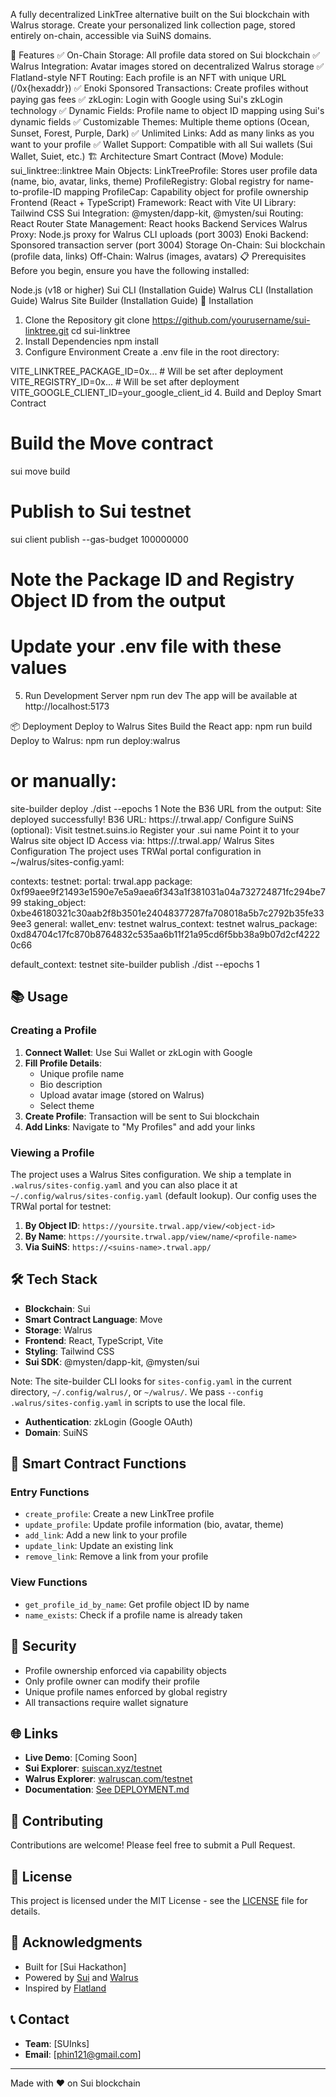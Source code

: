A fully decentralized LinkTree alternative built on the Sui blockchain with Walrus storage. Create your personalized link collection page, stored entirely on-chain, accessible via SuiNS domains.

🌟 Features
✅ On-Chain Storage: All profile data stored on Sui blockchain
✅ Walrus Integration: Avatar images stored on decentralized Walrus storage
✅ Flatland-style NFT Routing: Each profile is an NFT with unique URL (/0x{hexaddr})
✅ Enoki Sponsored Transactions: Create profiles without paying gas fees
✅ zkLogin: Login with Google using Sui's zkLogin technology
✅ Dynamic Fields: Profile name to object ID mapping using Sui's dynamic fields
✅ Customizable Themes: Multiple theme options (Ocean, Sunset, Forest, Purple, Dark)
✅ Unlimited Links: Add as many links as you want to your profile
✅ Wallet Support: Compatible with all Sui wallets (Sui Wallet, Suiet, etc.)
🏗️ Architecture
Smart Contract (Move)
Module: sui_linktree::linktree
Main Objects:
LinkTreeProfile: Stores user profile data (name, bio, avatar, links, theme)
ProfileRegistry: Global registry for name-to-profile-ID mapping
ProfileCap: Capability object for profile ownership
Frontend (React + TypeScript)
Framework: React with Vite
UI Library: Tailwind CSS
Sui Integration: @mysten/dapp-kit, @mysten/sui
Routing: React Router
State Management: React hooks
Backend Services
Walrus Proxy: Node.js proxy for Walrus CLI uploads (port 3003)
Enoki Backend: Sponsored transaction server (port 3004)
Storage
On-Chain: Sui blockchain (profile data, links)
Off-Chain: Walrus (images, avatars)
📋 Prerequisites
Before you begin, ensure you have the following installed:

Node.js (v18 or higher)
Sui CLI (Installation Guide)
Walrus CLI (Installation Guide)
Walrus Site Builder (Installation Guide)
🚀 Installation
1. Clone the Repository
git clone https://github.com/yourusername/sui-linktree.git
cd sui-linktree
2. Install Dependencies
npm install
3. Configure Environment
Create a .env file in the root directory:

VITE_LINKTREE_PACKAGE_ID=0x...  # Will be set after deployment
VITE_REGISTRY_ID=0x...          # Will be set after deployment
VITE_GOOGLE_CLIENT_ID=your_google_client_id
4. Build and Deploy Smart Contract
# Build the Move contract
sui move build

# Publish to Sui testnet
sui client publish --gas-budget 100000000

# Note the Package ID and Registry Object ID from the output
# Update your .env file with these values
5. Run Development Server
npm run dev
The app will be available at http://localhost:5173

📦 Deployment
Deploy to Walrus Sites
Build the React app:
npm run build
Deploy to Walrus:
npm run deploy:walrus
# or manually:
site-builder deploy ./dist --epochs 1
Note the B36 URL from the output:
Site deployed successfully!
B36 URL: https://<b36-id>.trwal.app/
Configure SuiNS (optional):
Visit testnet.suins.io
Register your .sui name
Point it to your Walrus site object ID
Access via: https://<yourname>.trwal.app/
Walrus Sites Configuration
The project uses TRWal portal configuration in ~/walrus/sites-config.yaml:

contexts:
  testnet:
    portal: trwal.app
    package: 0xf99aee9f21493e1590e7e5a9aea6f343a1f381031a04a732724871fc294be799
    staking_object: 0xbe46180321c30aab2f8b3501e24048377287fa708018a5b7c2792b35fe339ee3
    general:
       wallet_env: testnet
       walrus_context: testnet
       walrus_package: 0xd84704c17fc870b8764832c535aa6b11f21a95cd6f5bb38a9b07d2cf42220c66

default_context: testnet
site-builder publish ./dist --epochs 1

## 📚 Usage

### Creating a Profile

1. **Connect Wallet**: Use Sui Wallet or zkLogin with Google
2. **Fill Profile Details**:
   - Unique profile name
   - Bio description
   - Upload avatar image (stored on Walrus)
   - Select theme
3. **Create Profile**: Transaction will be sent to Sui blockchain
4. **Add Links**: Navigate to "My Profiles" and add your links

### Viewing a Profile

The project uses a Walrus Sites configuration. We ship a template in `.walrus/sites-config.yaml` and you can also place it at `~/.config/walrus/sites-config.yaml` (default lookup). Our config uses the TRWal portal for testnet:

1. **By Object ID**: `https://yoursite.trwal.app/view/<object-id>`
2. **By Name**: `https://yoursite.trwal.app/view/name/<profile-name>`
3. **Via SuiNS**: `https://<suins-name>.trwal.app/`

## 🛠️ Tech Stack

- **Blockchain**: Sui
- **Smart Contract Language**: Move
- **Storage**: Walrus
- **Frontend**: React, TypeScript, Vite
- **Styling**: Tailwind CSS
- **Sui SDK**: @mysten/dapp-kit, @mysten/sui

Note: The site-builder CLI looks for `sites-config.yaml` in the current directory, `~/.config/walrus/`, or `~/walrus/`. We pass `--config .walrus/sites-config.yaml` in scripts to use the local file.
- **Authentication**: zkLogin (Google OAuth)
- **Domain**: SuiNS

## 📖 Smart Contract Functions

### Entry Functions

- `create_profile`: Create a new LinkTree profile
- `update_profile`: Update profile information (bio, avatar, theme)
- `add_link`: Add a new link to your profile
- `update_link`: Update an existing link
- `remove_link`: Remove a link from your profile

### View Functions

- `get_profile_id_by_name`: Get profile object ID by name
- `name_exists`: Check if a profile name is already taken

## 🔐 Security

- Profile ownership enforced via capability objects
- Only profile owner can modify their profile
- Unique profile names enforced by global registry
- All transactions require wallet signature

## 🌐 Links

- **Live Demo**: [Coming Soon]
- **Sui Explorer**: [suiscan.xyz/testnet](https://suiscan.xyz/testnet)
- **Walrus Explorer**: [walruscan.com/testnet](https://walruscan.com/testnet)
- **Documentation**: [See DEPLOYMENT.md](./DEPLOYMENT.md)


## 🤝 Contributing

Contributions are welcome! Please feel free to submit a Pull Request.

## 📄 License

This project is licensed under the MIT License - see the [LICENSE](LICENSE) file for details.

## 🙏 Acknowledgments

- Built for [Sui Hackathon]
- Powered by [Sui](https://sui.io/) and [Walrus](https://walrus.xyz/)
- Inspired by [Flatland](https://github.com/MystenLabs/example-walrus-sites/tree/main/flatland)

## 📞 Contact

- **Team**: [SUInks]
- **Email**: [phin121@gmail.com]

---

Made with ❤️ on Sui blockchain
